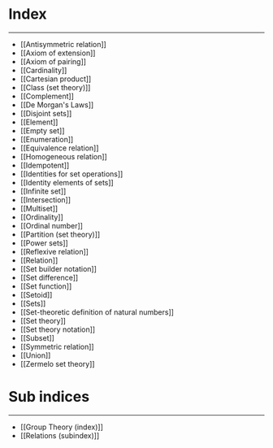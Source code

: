 # Index
---
- [[Antisymmetric relation]]
- [[Axiom of extension]]
- [[Axiom of pairing]]
- [[Cardinality]]
- [[Cartesian product]]
- [[Class (set theory)]]
- [[Complement]]
- [[De Morgan's Laws]]
- [[Disjoint sets]]
- [[Element]]
- [[Empty set]]
- [[Enumeration]]
- [[Equivalence relation]]
- [[Homogeneous relation]]
- [[Idempotent]]
- [[Identities for set operations]]
- [[Identity elements of sets]]
- [[Infinite set]]
- [[Intersection]]
- [[Multiset]]
- [[Ordinality]]
- [[Ordinal number]]
- [[Partition (set theory)]]
- [[Power sets]]
- [[Reflexive relation]]
- [[Relation]]
- [[Set builder notation]]
- [[Set difference]]
- [[Set function]]
- [[Setoid]]
- [[Sets]]
- [[Set-theoretic definition of natural numbers]]
- [[Set theory]]
- [[Set theory notation]]
- [[Subset]]
- [[Symmetric relation]]
- [[Union]]
- [[Zermelo set theory]]

# Sub indices
---
- [[Group Theory (index)]]
- [[Relations (subindex)]]